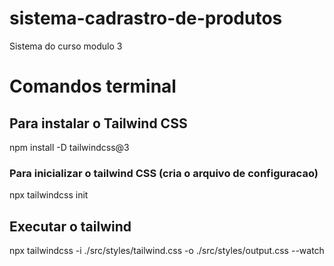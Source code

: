 # sistema-cadrastro-de-produtos
Sistema do curso modulo 3

# Comandos terminal

## Para instalar o Tailwind CSS 
npm install -D tailwindcss@3

### Para inicializar o tailwind CSS (cria o arquivo de configuracao)
npx tailwindcss init

## Executar o tailwind 
npx tailwindcss -i ./src/styles/tailwind.css  -o ./src/styles/output.css --watch 
